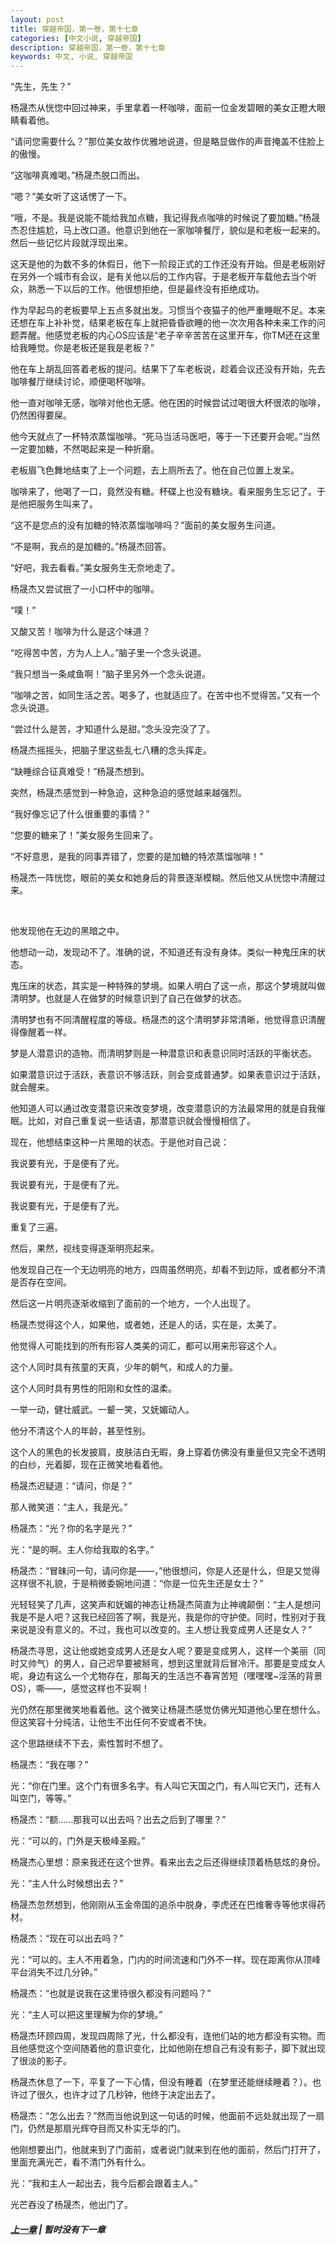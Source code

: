 ```yaml
---
layout: post
title: 穿越帝国，第一卷，第十七章
categories: [中文小说, 穿越帝国]
description: 穿越帝国，第一卷，第十七章
keywords: 中文, 小说, 穿越帝国
---
```


“先生，先生？”

杨晟杰从恍惚中回过神来，手里拿着一杯咖啡，面前一位金发碧眼的美女正瞪大眼睛看着他。

“请问您需要什么？”那位美女故作优雅地说道，但是略显做作的声音掩盖不住脸上的傲慢。

“这咖啡真难喝。”杨晟杰脱口而出。

“嗯？”美女听了这话愣了一下。

“哦，不是。我是说能不能给我加点糖，我记得我点咖啡的时候说了要加糖。”杨晟杰忍住尴尬，马上改口道。他意识到他在一家咖啡餐厅，貌似是和老板一起来的。然后一些记忆片段就浮现出来。

这天是他的为数不多的休假日，他下一阶段正式的工作还没有开始。但是老板刚好在另外一个城市有会议，是有关他以后的工作内容。于是老板开车载他去当个听众，熟悉一下以后的工作。他很想拒绝，但是最终没有拒绝成功。

作为早起鸟的老板要早上五点多就出发。习惯当个夜猫子的他严重睡眠不足。本来还想在车上补补觉，结果老板在车上就把昏昏欲睡的他一次次用各种未来工作的问题弄醒。他感觉老板的内心OS应该是“老子辛辛苦苦在这里开车，你TM还在这里给我睡觉。你是老板还是我是老板？”

他在车上胡乱回答着老板的提问。结果下了车老板说，趁着会议还没有开始，先去咖啡餐厅继续讨论，顺便喝杯咖啡。

他一直对咖啡无感，咖啡对他也无感。他在困的时候尝试过喝很大杯很浓的咖啡，仍然困得要屎。

他今天就点了一杯特浓蒸馏咖啡。“死马当活马医吧，等于一下还要开会呢。”当然一定要加糖，不然喝起来是一种折磨。

老板眉飞色舞地结束了上一个问题，去上厕所去了。他在自己位置上发呆。

咖啡来了，他喝了一口，竟然没有糖。杯碟上也没有糖块。看来服务生忘记了。于是他把服务生叫来了。

“这不是您点的没有加糖的特浓蒸馏咖啡吗？”面前的美女服务生问道。

“不是啊，我点的是加糖的。”杨晟杰回答。

“好吧，我去看看。”美女服务生无奈地走了。

杨晟杰又尝试抿了一小口杯中的咖啡。

“噗！”

又酸又苦！咖啡为什么是这个味道？

“吃得苦中苦，方为人上人。”脑子里一个念头说道。

“我只想当一条咸鱼啊！”脑子里另外一个念头说道。

“咖啡之苦，如同生活之苦。喝多了，也就适应了。在苦中也不觉得苦。”又有一个念头说道。

“尝过什么是苦，才知道什么是甜。”念头没完没了了。

杨晟杰摇摇头，把脑子里这些乱七八糟的念头挥走。

“缺睡综合征真难受！”杨晟杰想到。

突然，杨晟杰感觉到一种急迫，这种急迫的感觉越来越强烈。

“我好像忘记了什么很重要的事情？”

“您要的糖来了！”美女服务生回来了。

“不好意思，是我的同事弄错了，您要的是加糖的特浓蒸馏咖啡！”

杨晟杰一阵恍惚，眼前的美女和她身后的背景逐渐模糊。然后他又从恍惚中清醒过来。

<br/>

他发现他在无边的黑暗之中。

他想动一动，发现动不了。准确的说，不知道还有没有身体。类似一种鬼压床的状态。

鬼压床的状态，其实是一种特殊的梦境。如果人明白了这一点，那这个梦境就叫做清明梦。也就是人在做梦的时候意识到了自己在做梦的状态。

清明梦也有不同清醒程度的等级。杨晟杰的这个清明梦非常清晰，他觉得意识清醒得像醒着一样。

梦是人潜意识的造物。而清明梦则是一种潜意识和表意识同时活跃的平衡状态。

如果潜意识过于活跃，表意识不够活跃，则会变成普通梦。如果表意识过于活跃，就会醒来。

他知道人可以通过改变潜意识来改变梦境，改变潜意识的方法最常用的就是自我催眠。比如，对自己重复说一些话语，那潜意识就会慢慢相信了。

现在，他想结束这种一片黑暗的状态。于是他对自己说：

我说要有光，于是便有了光。

我说要有光，于是便有了光。

我说要有光，于是便有了光。

重复了三遍。

然后，果然，视线变得逐渐明亮起来。

他发现自己在一个无边明亮的地方，四周虽然明亮，却看不到边际，或者都分不清是否存在空间。

然后这一片明亮逐渐收缩到了面前的一个地方，一个人出现了。

杨晟杰觉得这个人，如果他，或者她，还是人的话，实在是，太美了。

他觉得人可能找到的所有形容人类美的词汇，都可以用来形容这个人。

这个人同时具有孩童的天真，少年的朝气，和成人的力量。

这个人同时具有男性的阳刚和女性的温柔。

一举一动，健壮威武。一颦一笑，又妩媚动人。

他分不清这个人的年龄，甚至性别。

这个人的黑色的长发披肩，皮肤洁白无暇，身上穿着仿佛没有重量但又完全不透明的白纱，光着脚，现在正微笑地看着他。

杨晟杰迟疑道：“请问，你是？”

那人微笑道：“主人，我是光。”

杨晟杰：“光？你的名字是光？”

光：“是的啊。主人你给我取的名字。”

杨晟杰：“冒昧问一句，请问你是——，”他很想问，你是人还是什么，但是又觉得这样很不礼貌，于是稍微委婉地问道：“你是一位先生还是女士？”

光轻轻笑了几声，这笑声和妩媚的神态让杨晟杰简直为止神魂颠倒：“主人是想问我是不是人吧？这我已经回答了啊，我是光，我是你的守护使。同时，性别对于我来说是没有意义的。不过，我也可以改变的。主人想让我变成男人还是女人？”

杨晟杰寻思，这让他或她变成男人还是女人呢？要是变成男人，这样一个美丽（同时又帅气）的男人，自己迟早要被掰弯，想到这里就背后冒冷汗。那要是变成女人呢，身边有这么一个尤物存在，那每天的生活岂不春宵苦短（嘿嘿嘿~淫荡的背景OS），嘶——，感觉这样也不妥啊！

光仍然在那里微笑地看着他。这个微笑让杨晟杰感觉仿佛光知道他心里在想什么。但这笑容十分纯洁，让他生不出任何不安或者不快。

这个思路继续不下去，索性暂时不想了。

杨晟杰：“我在哪？”

光：“你在门里。这个门有很多名字。有人叫它天国之门，有人叫它天门，还有人叫空门，等等。”

杨晟杰：“额……那我可以出去吗？出去之后到了哪里？”

光：“可以的，门外是天极峰圣殿。”

杨晟杰心里想：原来我还在这个世界。看来出去之后还得继续顶着杨慈炫的身份。

光：“主人什么时候想出去？”

杨晟杰忽然想到，他刚刚从玉金帝国的追杀中脱身，李虎还在巴维奢寺等他求得药材。

杨晟杰：“现在可以出去吗？”

光：“可以的。主人不用着急，门内的时间流速和门外不一样。现在距离你从顶峰平台消失不过几分钟。”

杨晟杰：“也就是说我在这里待很久都没有问题吗？”

光：“主人可以把这里理解为你的梦境。”

杨晟杰环顾四周，发现四周除了光，什么都没有，连他们站的地方都没有实物。而且他感觉这个空间随着他的意识变化，比如他刚在想自己有没有影子，脚下就出现了很淡的影子。

杨晟杰休息了一下，平复了一下心情，但没有睡着（在梦里还能继续睡着？）。也许过了很久，也许才过了几秒钟，他终于决定出去了。

杨晟杰：“怎么出去？”然而当他说到这一句话的时候，他面前不远处就出现了一扇门，仍然是那扇光辉夺目而又朴实无华的门。

他刚想要出门，他就来到了门面前，或者说门就来到在他的面前，然后门打开了，里面充满光芒，看不清门外有什么。

光：“我和主人一起出去，我今后都会跟着主人。”

光芒吞没了杨晟杰，他出门了。

##### [上一章](/../../2020/03/15/TimeTravellerEmpire-1-16/) | 暂时没有下一章